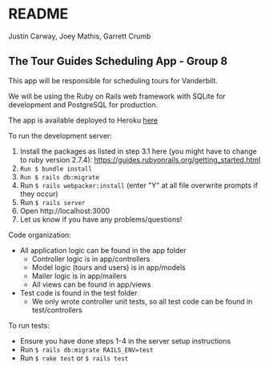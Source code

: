 # README
Justin Carway, Joey Mathis, Garrett Crumb

## The Tour Guides Scheduling App - Group 8

This app will be responsible for scheduling tours for Vanderbilt.

We will be using the Ruby on Rails web framework with SQLite for 
development and PostgreSQL for production.

The app is available deployed to Heroku [here](https://tourguides-app.herokuapp.com/)

To run the development server:
1. Install the packages as listed in step 3.1 here (you might have to change to ruby version
2.7.4): https://guides.rubyonrails.org/getting_started.html
2. `Run $ bundle install`
3. `Run $ rails db:migrate`
4. Run `$ rails webpacker:install` (enter "Y" at all file overwrite prompts if they occur)
5. Run `$ rails server`
6. Open http://localhost:3000
7. Let us know if you have any problems/questions!

Code organization:
* All application logic can be found in the app folder
  * Controller logic is in app/controllers
  * Model logic (tours and users) is in app/models
  * Mailer logic is in app/mailers
  * All views can be found in app/views
* Test code is found in the test folder
  * We only wrote controller unit tests, so all test code can be found in test/controllers

To run tests:
* Ensure you have done steps 1-4 in the server setup instructions
* Run `$ rails db:migrate RAILS_ENV=test`
* Run `$ rake test` or `$ rails test`